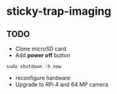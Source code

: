 # sticky-trap-imaging

## TODO

* Clone microSD card
* Add **power off** button
```
sudo shutdown -h now
```
* reconfigure hardware
* Upgrade to RPi 4 and 64 MP camera
